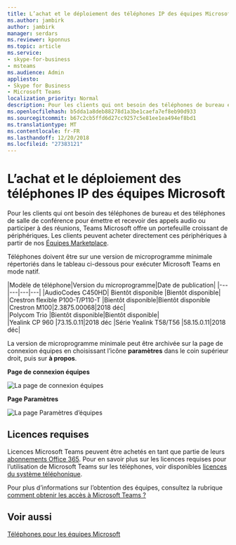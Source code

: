 ```yaml
---
title: L’achat et le déploiement des téléphones IP des équipes Microsoft
ms.author: jambirk
author: jambirk
manager: serdars
ms.reviewer: kponnus
ms.topic: article
ms.service:
- skype-for-business
- msteams
ms.audience: Admin
appliesto:
- Skype for Business
- Microsoft Teams
localization_priority: Normal
description: Pour les clients qui ont besoin des téléphones de bureau et des téléphones de salle de conférence pour émettre et recevoir des appels audio ou participer à des réunions, Teams Microsoft offre un portefeuille croissant de périphériques. Les clients peuvent acheter directement ces périphériques nos équipes Marketplace.
ms.openlocfilehash: b5dda1a8deb88278d1a3be1caefa7ef8eb90d933
ms.sourcegitcommit: b67c2cb5ffd6d27cc9257c5e81ee1ea494ef8bd1
ms.translationtype: MT
ms.contentlocale: fr-FR
ms.lasthandoff: 12/20/2018
ms.locfileid: "27383121"
---
```

# <a name="buying-and-deploying-microsoft-teams-ip-phones"></a>L’achat et le déploiement des téléphones IP des équipes Microsoft

Pour les clients qui ont besoin des téléphones de bureau et des téléphones de salle de conférence pour émettre et recevoir des appels audio ou participer à des réunions, Teams Microsoft offre un portefeuille croissant de périphériques. Les clients peuvent acheter directement ces périphériques à partir de nos [Équipes Marketplace](http://office.com/teamsdevices).

Téléphones doivent être sur une version de microprogramme minimale répertoriés dans le tableau ci-dessous pour exécuter Microsoft Teams en mode natif.

|Modèle de téléphone|Version du microprogramme|Date de publication|
|---|---|---|---|
|AudioCodes C450HD| Bientôt disponible |Bientôt disponible|
|Crestron flexible P100-T/P110-T    |Bientôt disponible|Bientôt disponible
|Crestron M100|2.3875.00068|2018 déc|       
|Polycom Trio   |Bientôt disponible|Bientôt disponible|   
|Yealink CP 960 |73.15.0.11|2018 déc
|Série Yealink T58/T56 |58.15.0.11|2018 déc|


La version de microprogramme minimale peut être archivée sur la page de connexion équipes en choisissant l’icône **paramètres** dans le coin supérieur droit, puis sur **à propos**.

**Page de connexion équipes**

![La page de connexion équipes](media/teams-sign-in-page.jpg)

**Page Paramètres**

![La page Paramètres d’équipes](media/teams-settings-page.jpg)

## <a name="required-licenses"></a>Licences requises

Licences Microsoft Teams peuvent être achetés en tant que partie de leurs [abonnements Office 365](Office-365-licensing.md). Pour en savoir plus sur les licences requises pour l’utilisation de Microsoft Teams sur les téléphones, voir disponibles [licences du système téléphonique](https://products.office.com/en-us/microsoft-teams/voice-calling).

Pour plus d’informations sur l’obtention des équipes, consultez la rubrique [comment obtenir les accès à Microsoft Teams ?](https://support.office.com/article/fc7f1634-abd3-4f26-a597-9df16e4ca65b)


## <a name="see-also"></a>Voir aussi

[Téléphones pour les équipes Microsoft](phones-for-teams.md)